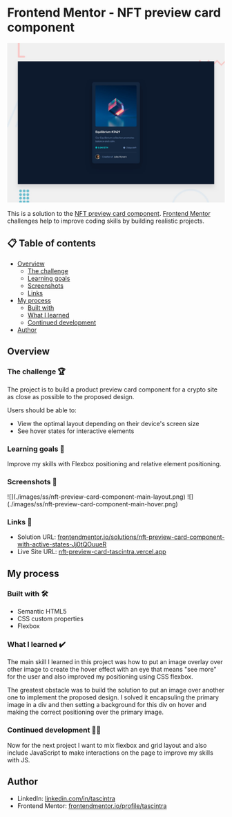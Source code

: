 # Frontend Mentor - NFT preview card component

![Design preview for the NFT preview card component coding challenge](./design/desktop-preview.jpg)

This is a solution to the [NFT preview card component](https://www.frontendmentor.io/challenges/nft-preview-card-component-SbdUL_w0U). [Frontend Mentor](https://www.frontendmentor.io) challenges help to improve coding skills by building realistic projects. 

## 📋 Table of contents 

- [Overview](#overview)
  - [The challenge](#the-challenge-)
  - [Learning goals](#learning-goals-)
  - [Screenshots](#screenshots-)
  - [Links](#links-)
- [My process](#my-process)
  - [Built with](#built-with-%EF%B8%8F)
  - [What I learned](#what-i-learned-%EF%B8%8F)
  - [Continued development](#continued-development-)
- [Author](#author)

## Overview

### The challenge 🏆

The project is to build a product preview card component for a crypto site as close as possible to the proposed design.

Users should be able to:

- View the optimal layout depending on their device's screen size
- See hover states for interactive elements

### Learning goals 🎯

Improve my skills with Flexbox positioning and relative element positioning.

### Screenshots 📸
<div>
  ![](./images/ss/nft-preview-card-component-main-layout.png) ![](./images/ss/nft-preview-card-component-main-hover.png)
</div>

### Links 🔗

- Solution URL: [frontendmentor.io/solutions/nft-preview-card-component-with-active-states-Jj0tQOuueR](https://www.frontendmentor.io/solutions/nft-preview-card-component-with-active-states-Jj0tQOuueR)
- Live Site URL: [nft-preview-card-tascintra.vercel.app](https://nft-preview-card-tascintra.vercel.app/)

## My process

### Built with 🛠️

- Semantic HTML5
- CSS custom properties
- Flexbox

### What I learned ✔️

The main skill I learned in this project was how to put an image overlay over other image to create the hover effect with an eye that means "see more" for the user and also improved my positioning using CSS flexbox.

The greatest obstacle was to build the solution to put an image over another one to implement the proposed design. I solved it encapsuling the primary image in a div and then setting a background for this div on hover and making the correct positioning over the primary image.

### Continued development 👨‍💻

Now for the next project I want to mix flexbox and grid layout and also include JavaScript to make interactions on the page to improve my skills with JS.

## Author

- LinkedIn: [linkedin.com/in/tascintra](https://www.linkedin.com/in/tascintra/)
- Frontend Mentor: [frontendmentor.io/profile/tascintra](https://www.frontendmentor.io/profile/tascintra)

